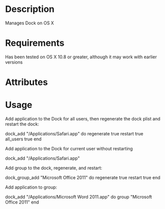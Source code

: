 Description
===========
Manages Dock on OS X

Requirements
============
Has been tested on OS X 10.8 or greater, although it may work with earlier versions

Attributes
==========

Usage
=====

Add application to the Dock for all users, then regenerate the dock plist and restart the dock:

dock_add "/Applications/Safari.app" do
	regenerate true
	restart true
	all_users true
end


Add application to the Dock for current user without restarting

dock_add "/Applications/Safari.app" 


Add group to the dock, regenerate, and restart:

dock_group_add "Microsoft Office 2011" do
	regenerate true
	restart true
end

Add application to group:

dock_add "/Applications/Microsoft Word 2011.app" do
	group "Microsoft Office 2011"
end
